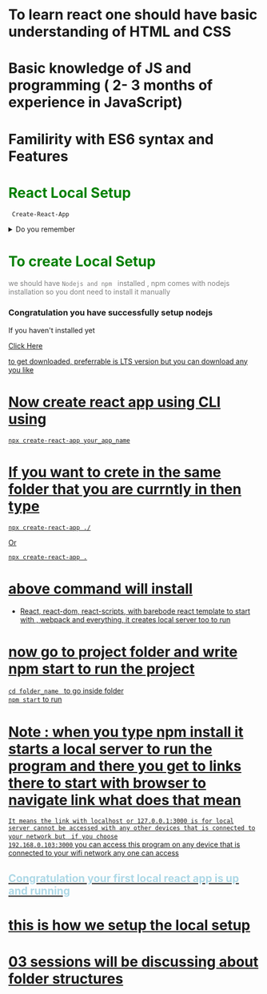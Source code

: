 # To learn react one should have basic understanding of HTML and CSS
# Basic knowledge of JS and programming ( 2- 3 months of experience in JavaScript)

# Familirity with ES6 syntax and Features


<h1 style="color: green;"> React Local Setup </h1>

<code> Create-React-App</code>

<details>
Previously in 01 series we used cdns links and used React , that is good for practice and small projects but to work for larger products / production level we need to have setup for local setup any time we practice for larger project, because it will be difficult to navigate and work if we start adding more files
    <summary>Do you remember<summary>

</details>

<h1  style="color: green;"> To create Local Setup </h1>

<p style="color: gray;">
    we should have <code>Nodejs and npm </code> installed , npm comes with nodejs installation so you dont need to install it manually
</p>

<h3> Congratulation you have successfully setup nodejs</h3>
<p>If you haven't installed yet</p>
<a href="https://nodejs.org/en/">  Click Here 
<p>to get downloaded, preferrable is LTS version but you can download any you like</p>


# Now create react app using CLI using 
<code>npx create-react-app your_app_name</code>

# If you want to crete in the same folder that you are currntly in then type  
<code>npx create-react-app ./</code>
<p>Or</p>
<code>npx create-react-app .</code>


# above command will install

- React, react-dom, react-scripts, with barebode react template to start with , webpack and everything, it creates local server too to run 

# now go to project folder and write npm start to run the project

<code>cd folder_name </code> <span> to go inside folder</span>
<code> npm start</code> to run


# Note : when you type npm install it starts a local server to run the program and there you get to links there to start with browser to navigate link what does that mean

<code>It means the link with localhost or 127.0.0.1:3000 is for local server cannot be accessed with any other devices that is connected to your network but</code>
<code> if you choose 192.168.0.103:3000</code><span> you can access this program on any device that is connected to your wifi network any one can access


<h2 style=" color: lightblue;"> Congratulation your first local react app is up and running</h2>


# this is how we setup the local setup


# 03 sessions will be discussing about folder structures